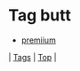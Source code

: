 <!--
title: Tag butt
date: 2020-06-28T15:26:58.265Z
tags:
-->
# Tag butt

 * [premiium](100456690214.md)

| [Tags](tags.md) | [Top](index.md) |
